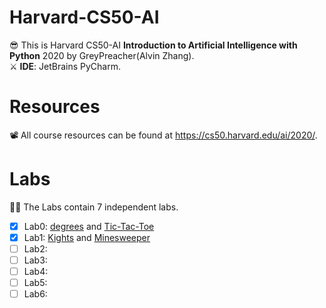 # Harvard-CS50-AI
😎 This is Harvard CS50-AI **Introduction to Artificial Intelligence with Python** 2020 by GreyPreacher(Alvin Zhang).  
⚔ **IDE**: JetBrains PyCharm.

# Resources
📽 All course resources can be found at https://cs50.harvard.edu/ai/2020/. 

# Labs
🐱‍👓 The Labs contain 7 independent labs. 

- [x] Lab0: [degrees](https://github.com/GreyPreacher/Harvard-CS50-AI/tree/main/degrees) and [Tic-Tac-Toe](https://github.com/GreyPreacher/Harvard-CS50-AI/tree/main/tictactoe)
- [x] Lab1: [Kights](https://github.com/GreyPreacher/Harvard-CS50-AI/tree/main/kights) and [Minesweeper](https://github.com/GreyPreacher/Harvard-CS50-AI/tree/main/minesweeper)
- [ ] Lab2: 
- [ ] Lab3: 
- [ ] Lab4: 
- [ ] Lab5: 
- [ ] Lab6: 
